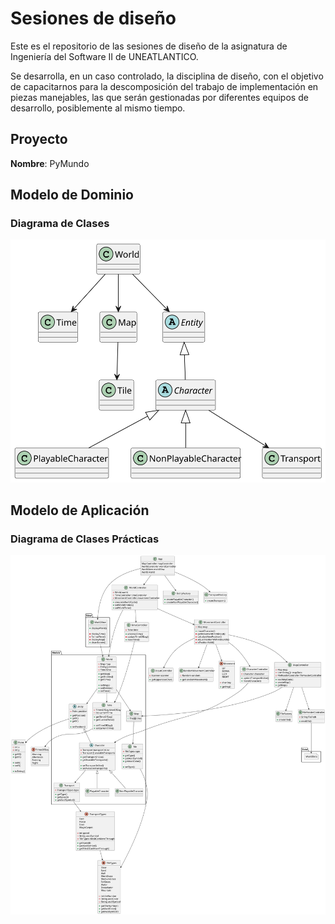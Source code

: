 # Sesiones de diseño

Este es el repositorio de las sesiones de diseño de la asignatura de Ingeniería del Software II de UNEATLANTICO.

Se desarrolla, en un caso controlado, la disciplina de diseño, con el objetivo de capacitarnos para la descomposición del trabajo de implementación en piezas manejables, las que serán gestionadas por diferentes equipos de desarrollo, posiblemente al mismo tiempo.

## Proyecto

**Nombre**: PyMundo

## Modelo de Dominio

### Diagrama de Clases

<img src="./docs//images/ModeloDeDominio-PyMundo.svg">

## Modelo de Aplicación

### Diagrama de Clases Prácticas

<img src="./docs/images/ClasesPracticas-PyMundo.svg">